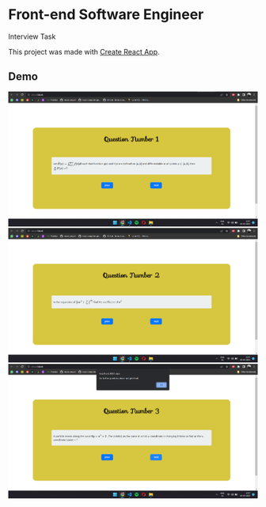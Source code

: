 # Front-end Software Engineer 
Interview Task

This project was made with [Create React App](https://github.com/facebook/create-react-app).

## Demo
![demo](https://github.com/Ajay-PratapSingh/nioclasTask_Ajay/blob/master/Demo/Screenshot%20(100).png?raw=true "Title")
![demo](https://github.com/Ajay-PratapSingh/nioclasTask_Ajay/blob/master/Demo/Screenshot%20(101).png?raw=true "Title")
![demo](https://github.com/Ajay-PratapSingh/nioclasTask_Ajay/blob/master/Demo/Screenshot%20(103).png?raw=true "Title")
